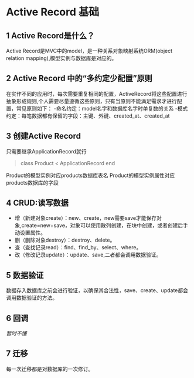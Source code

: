 # Active Record 基础

## 1 Active Record是什么？
Active Record是MVC中的model，是一种关系对象映射系统ORM(object relation mapping),模型实例与数据库是对应的。


## 2 Active Record 中的“多约定少配置”原则
   在实作不同的应用时，每次需要重复相同的配置，ActiveRecord将这些配置进行抽象形成规则,个人需要尽量遵循这些原则，只有当原则不能满足需求才进行配置，常见原则如下：
-命名约定：model名字和数据库名字时单复数的关系
-模式约定：每笔数据都有保留的字段：主键、外键、created_at、created_at

## 3 创建Active Record
只需要继承ApplicationRecord就行
> class Product < ApplicationRecord
> end 

Product的模型实例对应products数据库表名
Product的模型实例属性对应products数据库的字段

## 4 CRUD:读写数据
* 增（新建对象create）：new、create，new需要save才能保存对象,create=new+save，对象可以使用散列创建，在块中创建，或者创建后手动设置属性。
* 删（删除对象destroy）：destroy、delete。
* 查（查找记录read）：find、find_by、select、where。
* 改（修改记录update）：update、save,二者都会调用数据验证。

## 5 数据验证
数据存入数据库之前会进行验证，以确保其合法性，save、create、update都会调用数据验证的方法。

## 6 回调
_暂时不懂_

## 7 迁移
每一次迁移都是对数据库的一次修订。
